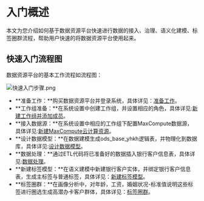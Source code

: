 # 入门概述

本文为您介绍如何基于数据资源平台快速进行数据的接入、治理、语义化建模、标签圈群流程，帮助用户快速的将数据资源平台使用起来。

## 快速入门流程图

数据资源平台的基本工作流程如流程图：

![快速入门步骤.png](https://static-aliyun-doc.oss-accelerate.aliyuncs.com/assets/img/zh-CN/3538054261/p286888.png)

-   **准备工作：**购买数据资源平台并登录系统，具体详见：[准备工作]()。
-   **工作组准备：**在系统设置中创建工作组，并设置相应的角色，具体详见:[新建工作组并添加成员]()。
-   **接入数据源：**在系统设置中相应的工作组下配置MaxCompute数据源，具体详见:[新建MaxCompute云计算资源]()。
-   **设计数据模型：**在数据建模生成ods\_base\_yhkh逻辑表，并物理化到数据库，具体详见:[设计数据模型]()。
-   **数据处理：**通过ETL代码将已准备好的数据插入银行客户信息表，具体详见:[数据处理](/cn.zh-CN/快速入门/添加处理节点.md)。
-   **新建标签模型：**在语义建模中新建银行客户实体，并绑定银行客户信息表，生成主标签与普通标签，具体详见：[新建标签模型](/cn.zh-CN/快速入门/新建标签模型.md)。
-   **标签圈群：**在画像分析中，对年龄，工资，婚姻状况-标准值说明这些标签进行圈选生成高潜办卡客户群体，具体详见：[标签圈群](/cn.zh-CN/快速入门/标签圈群.md)。

